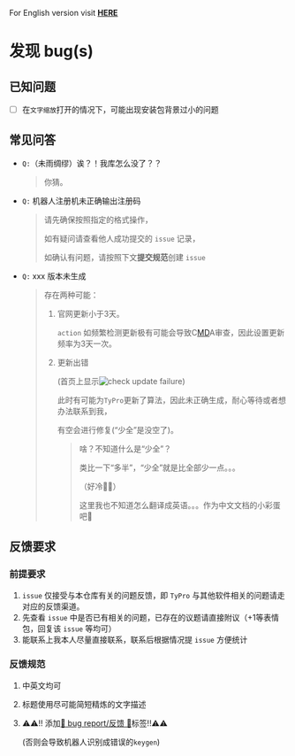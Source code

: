 <script charset="UTF-8" id="LA_COLLECT" src="//sdk.51.la/js-sdk-pro.min.js"></script>
<script>LA.init({id: "JfbAY4TbnOe2U24Z",ck: "JfbAY4TbnOe2U24Z",autoTrack:true})</script>

For English version visit [**HERE**](bugFound.md)

# 发现 bug(s)

## 已知问题

- [ ] 在`文字缩放`打开的情况下，可能出现安装包背景过小的问题

## 常见问答

- `Q:`（未雨绸缪）诶？！我库怎么没了？？

  > 你猜。

- `Q:` 机器人注册机未正确输出注册码

  > 请先确保按照指定的格式操作，
  >
  > 如有疑问请查看他人成功提交的 `issue` 记录，
  >
  > 如确认有问题，请按照下文**提交规范**创建 `issue`

- `Q:` xxx 版本未生成

  > 存在两种可能：
  >
  > 1. 官网更新小于3天。
  >
  >    `action` 如频繁检测更新极有可能会导致C[M](#)[D](#)A审查，因此设置更新频率为3天一次。
  >
  > 2. 更新出错
  >
  >    (首页上显示![check update failure](https://img.shields.io/badge/%F0%9F%94%A7check%20update-Failure-red?logo=github&style=flat-square))
  >
  >    此时有可能为`TyPro`更新了算法，因此未正确生成，耐心等待或者想办法联系到我，
  >
  >    有空会进行修复(“少全”是没空了)。
  >
  >    > 啥？不知道什么是“少全”？
  >    >
  >    > 类比一下“多半”，“少全”就是比全部少一点。。。
  >    >
  >    > （好冷🤣🤣）
  >    >
  >    > 这里我也不知道怎么翻译成英语。。。作为中文文档的小彩蛋吧🤣

## 反馈要求

### 前提要求

1. `issue` 仅接受与本仓库有关的问题反馈，即 `TyPro` 与其他软件相关的问题请走对应的反馈渠道。
2. 先查看 `issue` 中是否已有相关的问题，已存在的议题请直接附议（+1等表情包，回复该 `issue` 等均可）
3. 能联系上我本人尽量直接联系，联系后根据情况提 `issue` 方便统计

### 反馈规范

1. 中英文均可
2. 标题使用尽可能简短精炼的文字描述
3. ⚠️⚠️!! 添加[🐛 bug report/反馈 🐛](https://github.com/taozhiyu/TyProAction/labels/%3Abug%3A%20bug%20report%2F反馈%20%3Abug%3A)标签!!⚠️⚠️

   (否则会导致机器人识别成错误的`keygen`)

